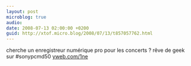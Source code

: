```yaml
---
layout: post
microblog: true
audio: 
date: 2008-07-13 02:00:00 +0200
guid: http://xtof.micro.blog/2008/07/13/t857057762.html
---
```

cherche un enregistreur numérique pro pour les concerts ? rêve de geek sur  #sonypcmd50 [yweb.com/1ne](http://yweb.com/1ne)
